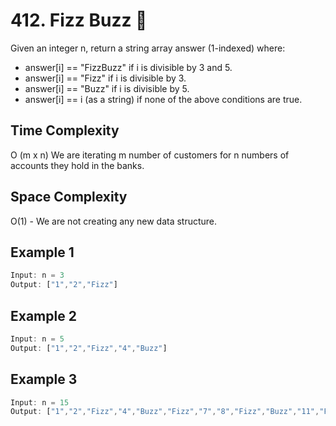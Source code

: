 
# 412. Fizz Buzz 📝  
Given an integer n, return a string array answer (1-indexed) where:

- answer[i] == "FizzBuzz" if i is divisible by 3 and 5.
- answer[i] == "Fizz" if i is divisible by 3.
- answer[i] == "Buzz" if i is divisible by 5.
- answer[i] == i (as a string) if none of the above conditions are true.


## Time Complexity
O (m x n)
We are iterating m number of customers for n numbers of accounts they hold in the banks.

## Space Complexity
O(1) - We are not creating any new data structure.

## Example 1  
~~~javascript  
Input: n = 3
Output: ["1","2","Fizz"]
~~~  

## Example 2 
~~~javascript  
Input: n = 5
Output: ["1","2","Fizz","4","Buzz"]
~~~  

## Example 3 
~~~javascript  
Input: n = 15
Output: ["1","2","Fizz","4","Buzz","Fizz","7","8","Fizz","Buzz","11","Fizz","13","14","FizzBuzz"]
~~~   

